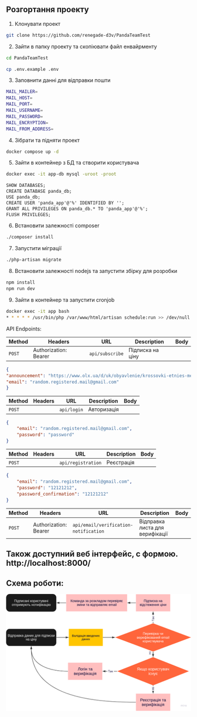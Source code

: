 ## Розгортання проекту
1. Клонувати проект
```bash
git clone https://github.com/renegade-d3v/PandaTeamTest
```
2. Зайти в папку проекту та скопіювати файл енвайрменту
```bash
cd PandaTeamTest
```
```bash
cp .env.example .env
```
3. Заповнити данні для відправки пошти
```bash
MAIL_MAILER=
MAIL_HOST=
MAIL_PORT=
MAIL_USERNAME=
MAIL_PASSWORD=
MAIL_ENCRYPTION=
MAIL_FROM_ADDRESS=
```
4. Зібрати та підняти проект
```bash
docker compose up -d
```
5. Зайти в контейнер з БД та створити користувача
```bash
docker exec -it app-db mysql -uroot -proot
```
```mysql
SHOW DATABASES;
CREATE DATABASE panda_db;
USE panda_db;
CREATE USER 'panda_app'@'%' IDENTIFIED BY '';
GRANT ALL PRIVILEGES ON panda_db.* TO 'panda_app'@'%';
FLUSH PRIVILEGES;
```
6. Встановити залежності composer
```bash
./composer install
```
7. Запустити міграції
```bash
./php-artisan migrate
```
8. Встановити залежності nodejs та запустити збірку для розробки
```bash
npm install
npm run dev
```
9. Зайти в контейнер та запустити cronjob
```bash
docker exec -it app bash
* * * * * /usr/bin/php /var/www/html/artisan schedule:run >> /dev/null 2>&1
```

API Endpoints:

| Method   | Headers  | URL             | Description      | Body |
| -------- |----------|-----------------|------------------|------|
| `POST`   | Authorization: Bearer        |`api/subscribe`  | Підписка на ціну |
```JSON
{
"announcement": "https://www.olx.ua/d/uk/obyavlenie/krossovki-etnies-metal-mulisha-barge-xl-IDJaSu2.html",
"email": "random.registered.mail@gmail.com"
}
```

| Method   | Headers | URL         | Description | Body |
| -------- |---------|-------------|-------------|------|
| `POST`   |         | `api/login` | Авторизація |
```JSON
{
    "email": "random.registered.mail@gmail.com",
    "password": "password"
}
```

| Method   | Headers | URL                | Description | Body |
| -------- |---------|--------------------|-------------|------|
| `POST`   |         | `api/registration` | Реєстрація  |
```JSON
{
    "email": "random.registered.mail@gmail.com",
    "password": "12121212",
    "password_confirmation": "12121212"
}
```

| Method | Headers | URL                | Description                     | Body |
|--------|---------|--------------------|---------------------------------|------|
| `POST` |   Authorization: Bearer       | `api/email/verification-notification` | Відправка листа для верифікації |


## Також доступний веб інтерфейс, с формою. http://localhost:8000/

## Схема роботи:
![img.png](img.png)
